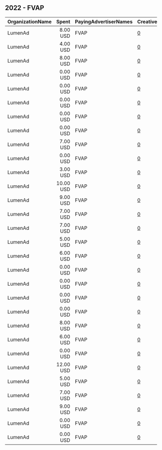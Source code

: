 ## 2022 - FVAP 
|OrganizationName|Spent|PayingAdvertiserNames|CreativeUrls|Impressions|Genders|AgeBrackets|CountryCodes|BillingAddresses|CandidateBallotInformation|
|:---|---:|:---|:---|---:|:---|:---|:---|:---|:---|
|LumenAd|8.00 USD|FVAP|[0](https://www.snap.com/political-ads/asset/4cf292f525451125fbb18ad5ae944be308a27110914a3cf3fbf3e9da94945b57?mediaType=mp4)|2,750||18-29|united states|US|Federal Voting Assistance Program|
|LumenAd|4.00 USD|FVAP|[0](https://www.snap.com/political-ads/asset/554ef36c056d7605a089debdf15893e377d1edd71863e67b3d565aba5e2ac5e6?mediaType=mp4)|384||18-29|united states|US|Federal Voting Assistance Program|
|LumenAd|8.00 USD|FVAP|[0](https://www.snap.com/political-ads/asset/87226c3675232f39bb76873ef8a309dc12905eca0402f2b60f3219cb03e62a4d?mediaType=mp4)|2,877||18-29|united states|US|Federal Voting Assistance Program|
|LumenAd|0.00 USD|FVAP|[0](https://www.snap.com/political-ads/asset/fedb2e06e0de4930fcd0c79a2ee142a5a0237807d136ac0704297ec9c20ce836?mediaType=mp4)|5||18-29|united states|US|Federal Voting Assistance Program|
|LumenAd|0.00 USD|FVAP|[0](https://www.snap.com/political-ads/asset/0b6481a9908482693a053f4fe7e204b49ebc21dcc6100451ddf7595828a18bba?mediaType=mp4)|5||18-29|united states|US|Federal Voting Assistance Program|
|LumenAd|0.00 USD|FVAP|[0](https://www.snap.com/political-ads/asset/87226c3675232f39bb76873ef8a309dc12905eca0402f2b60f3219cb03e62a4d?mediaType=mp4)|6||18-29|united states|US|Federal Voting Assistance Program|
|LumenAd|0.00 USD|FVAP|[0](https://www.snap.com/political-ads/asset/d9d43957d55ff93008566f87658fddbd61405258bb8698ad860ebadded402d32?mediaType=mp4)|1||18-29|united states|US|Federal Voting Assistance Program|
|LumenAd|0.00 USD|FVAP|[0](https://www.snap.com/political-ads/asset/4cf292f525451125fbb18ad5ae944be308a27110914a3cf3fbf3e9da94945b57?mediaType=mp4)|2||18-29|united states|US|Federal Voting Assistance Program|
|LumenAd|7.00 USD|FVAP|[0](https://www.snap.com/political-ads/asset/c2e98a59bb60c2f624baf3b052db73e0eca3a9da64c46908b4813834149cbfa0?mediaType=mp4)|2,577||18-29|united states|US|Federal Voting Assistance Program|
|LumenAd|0.00 USD|FVAP|[0](https://www.snap.com/political-ads/asset/c2e98a59bb60c2f624baf3b052db73e0eca3a9da64c46908b4813834149cbfa0?mediaType=mp4)|7||18-29|united states|US|Federal Voting Assistance Program|
|LumenAd|3.00 USD|FVAP|[0](https://www.snap.com/political-ads/asset/d9d43957d55ff93008566f87658fddbd61405258bb8698ad860ebadded402d32?mediaType=mp4)|373||18-29|united states|US|Federal Voting Assistance Program|
|LumenAd|10.00 USD|FVAP|[0](https://www.snap.com/political-ads/asset/72eabf3a4905d604fe00087458faf7be758ed2348d3040dde2cdfdb53f46f386?mediaType=mp4)|942||18-29|united states|US|Federal Voting Assistance Program|
|LumenAd|9.00 USD|FVAP|[0](https://www.snap.com/political-ads/asset/fedb2e06e0de4930fcd0c79a2ee142a5a0237807d136ac0704297ec9c20ce836?mediaType=mp4)|3,020||18-29|united states|US|Federal Voting Assistance Program|
|LumenAd|7.00 USD|FVAP|[0](https://www.snap.com/political-ads/asset/cde734e058cc6c1ebb2eed50ee0a6fdd986dc1315856fceff5ef063af8d11fe1?mediaType=mp4)|2,381||18-29|united states|US|Federal Voting Assistance Program|
|LumenAd|7.00 USD|FVAP|[0](https://www.snap.com/political-ads/asset/e4b80a2194acde808941b01c7b024188ed687b4c73ec63e7b7c201b22c692b2c?mediaType=mp4)|2,455||18-29|united states|US|Federal Voting Assistance Program|
|LumenAd|5.00 USD|FVAP|[0](https://www.snap.com/political-ads/asset/e65242ebae15f5aeecb750229cdb751381290ff1a35bcd33c3c0bda957fc80f7?mediaType=mp4)|466||18-29|united states|US|Federal Voting Assistance Program|
|LumenAd|6.00 USD|FVAP|[0](https://www.snap.com/political-ads/asset/27e60feb32d7064cd7107d98cdf0e1e6b200b2eb760be0a7d898c929b9ff7e24?mediaType=mp4)|626||18-29|united states|US|Federal Voting Assistance Program|
|LumenAd|0.00 USD|FVAP|[0](https://www.snap.com/political-ads/asset/e65242ebae15f5aeecb750229cdb751381290ff1a35bcd33c3c0bda957fc80f7?mediaType=mp4)|2||18-29|united states|US|Federal Voting Assistance Program|
|LumenAd|0.00 USD|FVAP|[0](https://www.snap.com/political-ads/asset/c2fa99afb88bab87c1d0241d2a2b024e65f8ee774a153993e8ad318d12264b66?mediaType=mp4)|10||18-29|united states|US|Federal Voting Assistance Program|
|LumenAd|0.00 USD|FVAP|[0](https://www.snap.com/political-ads/asset/27e60feb32d7064cd7107d98cdf0e1e6b200b2eb760be0a7d898c929b9ff7e24?mediaType=mp4)|2||18-29|united states|US|Federal Voting Assistance Program|
|LumenAd|0.00 USD|FVAP|[0](https://www.snap.com/political-ads/asset/3704abc078c3849acc3bc927dbe351d3794ce70332ba8f6cb9540c5f7a4c811b?mediaType=mp4)|9||18-29|united states|US|Federal Voting Assistance Program|
|LumenAd|8.00 USD|FVAP|[0](https://www.snap.com/political-ads/asset/c2505d5b1697aa46d90eacdabed3c8f192d7e1f741761325e443ffb6a7312f7c?mediaType=mp4)|768||18-29|united states|US|Federal Voting Assistance Program|
|LumenAd|6.00 USD|FVAP|[0](https://www.snap.com/political-ads/asset/3704abc078c3849acc3bc927dbe351d3794ce70332ba8f6cb9540c5f7a4c811b?mediaType=mp4)|2,187||18-29|united states|US|Federal Voting Assistance Program|
|LumenAd|0.00 USD|FVAP|[0](https://www.snap.com/political-ads/asset/e4b80a2194acde808941b01c7b024188ed687b4c73ec63e7b7c201b22c692b2c?mediaType=mp4)|7||18-29|united states|US|Federal Voting Assistance Program|
|LumenAd|12.00 USD|FVAP|[0](https://www.snap.com/political-ads/asset/532f720e29afce8198a2a5428853049152a57bb52019e0f38077c838a7490dde?mediaType=mp4)|1,023||18-29|united states|US|Federal Voting Assistance Program|
|LumenAd|5.00 USD|FVAP|[0](https://www.snap.com/political-ads/asset/c2fa99afb88bab87c1d0241d2a2b024e65f8ee774a153993e8ad318d12264b66?mediaType=mp4)|1,982||18-29|united states|US|Federal Voting Assistance Program|
|LumenAd|7.00 USD|FVAP|[0](https://www.snap.com/political-ads/asset/0b6481a9908482693a053f4fe7e204b49ebc21dcc6100451ddf7595828a18bba?mediaType=mp4)|2,556||18-29|united states|US|Federal Voting Assistance Program|
|LumenAd|9.00 USD|FVAP|[0](https://www.snap.com/political-ads/asset/3a8da3e56bd4e8f012c2a9e00dc0d42b40fb797a0042124e16e3f01822240647?mediaType=mp4)|770||18-29|united states|US|Federal Voting Assistance Program|
|LumenAd|0.00 USD|FVAP|[0](https://www.snap.com/political-ads/asset/cde734e058cc6c1ebb2eed50ee0a6fdd986dc1315856fceff5ef063af8d11fe1?mediaType=mp4)|11||18-29|united states|US|Federal Voting Assistance Program|
|LumenAd|0.00 USD|FVAP|[0](https://www.snap.com/political-ads/asset/532f720e29afce8198a2a5428853049152a57bb52019e0f38077c838a7490dde?mediaType=mp4)|1||18-29|united states|US|Federal Voting Assistance Program|
